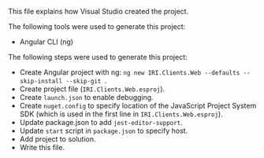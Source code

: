 This file explains how Visual Studio created the project.

The following tools were used to generate this project:
- Angular CLI (ng)

The following steps were used to generate this project:
- Create Angular project with ng: `ng new IRI.Clients.Web --defaults --skip-install --skip-git `.
- Create project file (`IRI.Clients.Web.esproj`).
- Create `launch.json` to enable debugging.
- Create `nuget.config` to specify location of the JavaScript Project System SDK (which is used in the first line in `IRI.Clients.Web.esproj`).
- Update package.json to add `jest-editor-support`.
- Update `start` script in `package.json` to specify host.
- Add project to solution.
- Write this file.
